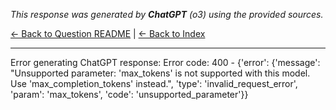 <!-- 
Generated by: chatgpt
Model: o3
Prompt type: sources
Generated at: 2025-06-07T16:05:44.267353
-->

*This response was generated by **ChatGPT** (o3) using the provided sources.*

[← Back to Question README](README.md) | [← Back to Index](../README.md)

---

Error generating ChatGPT response: Error code: 400 - {'error': {'message': "Unsupported parameter: 'max_tokens' is not supported with this model. Use 'max_completion_tokens' instead.", 'type': 'invalid_request_error', 'param': 'max_tokens', 'code': 'unsupported_parameter'}}